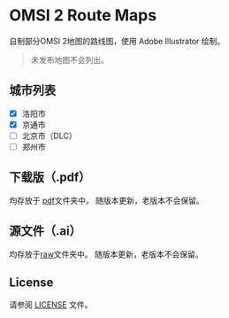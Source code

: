 # OMSI 2 Route Maps
自制部分OMSI 2地图的路线图，使用 Adobe Illustrator 绘制。
> 未发布地图不会列出。

## 城市列表
- [x] 洛阳市
- [x] 京通市
- [ ] 北京市（DLC）
- [ ] 郑州市

## 下载版（.pdf）
均存放于 [pdf](pdf/)文件夹中。
随版本更新，老版本不会保留。

## 源文件（.ai）
均存放于[raw](raw/)文件夹中。
随版本更新，老版本不会保留。

## License
请参阅 [LICENSE](LICENSE) 文件。
